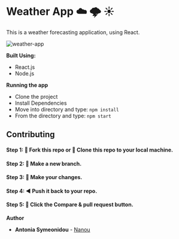 # Weather App ☁️ 🌩️ ☀️

This is a weather forecasting application, using React.

![weather-app](https://i.imgur.com/XIhXEzH.png)

**Built Using:**

- React.js
- Node.js

**Running the app**

- Clone the project
- Install Dependencies
- Move into directory and type: `npm install`
- From the directory and type: `npm start`

## Contributing

#### Step 1: 🍴 Fork this repo or  👯 Clone this repo to your local machine.

#### Step 2: 🔨 Make a new branch.

#### Step 3: 💱 Make your changes.

#### Step 4: ◀️ Push it back to your repo.

#### Step 5: 📱 Click the Compare & pull request button.


**Author**

* **Antonia Symeonidou** - [Nanou](https://github.com/antoniasymeonidou)